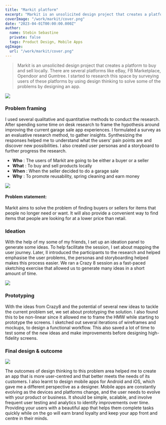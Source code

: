 ```yaml
---
title: "Markit platform"
excerpt: "Markit is an unsolicited design project that creates a platform to buy and sell locally."
coverImage: "/work/markit/cover.png"
date: "2023-04-01T00:00:00.000Z"
author:
  name: Stebin Sebastine
  private: false
  tags: Product Design, Mobile Apps
ogImage:
  url: "/work/markit/cover.png"
---
```


> Markit is an unsolicited design project that creates a platform to buy and sell locally. There are several platforms like eBay, FB Marketplace, Opendoor and Gumtree. I started to research this space by surveying users of these platforms by using design thinking to solve some of the problems by designing an app.

![](/work/markit/slide1.png)

### Problem framing

I used several qualitative and quantitative methods to conduct the research. After spending some time on desk research to frame the hypothesis around improving the current garage sale app experiences. I formulated a survey as an evaluative research method, to gather insights. Synthesizing the responses helped me to understand what the users' pain points are and discover new possibilities. I also created user personas and a storyboard to further progress the research.

- **Who** : The users of Markit are going to be either a buyer or a seller
- **What** : To buy and sell products locally
- **When** : When the seller decided to do a garage sale
- **Why** : To promote reusability, spring cleaning and earn money

![](/work/markit/slide2.png)

#### Problem statement:

Markit aims to solve the problem of finding buyers or sellers for items that people no longer need or want. It will also provide a convenient way to find items that people are looking for at a lower price than retail.

### Ideation

With the help of my some of my friends, I set up an ideation panel to generate some ideas. To help facilitate the session, I set about mapping the user journey. Later, II introduced the participants to the research and helped emphasise the user problems, the personas and storyboarding helped makes this process easier. We ran a Crazy 8 session as a fast-paced sketching exercise that allowed us to generate many ideas in a short amount of time.

![](/work/markit/slide3.png)

### Prototyping

With the ideas from Crazy8 and the potential of several new ideas to tackle the current problem set, we set about prototyping the solution. I also found this to be non-linear since it allowed me to frame the HMW while starting to prototype the screens. I sketched out several iterations of wireframes and mockups, to design a functional workflow. This also saved a lot of time to test some of the new ideas and make improvements before designing high-fidelity screens.

### Final design & outcome

![](/work/markit/slide4.png)

The outcomes of design thinking to this problem area helped me to create an app that is more user-centred and that better meets the needs of its customers. I also learnt to design mobile apps for Android and iOS, which gave me a different perspective as a designer. Mobile apps are constantly evolving as the devices and platforms change, and the user needs to evolve with your product or business. It should be simple, scalable, and involve frequent user testing and analytics to identify improvements over time. Providing your users with a beautiful app that helps them complete tasks quickly while on the go will earn brand loyalty and keep your app front and centre in their minds.
